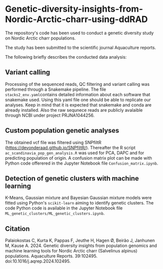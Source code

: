 # Genetic-diversity-insights-from-Nordic-Arctic-charr-using-ddRAD

The repository's code has been used to conduct a genetic diversity study on Nordic Arctic charr populations.

The study has been submitted to the scientific journal Aquaculture reports.

The following briefly describes the conducted data analysis:

## Variant calling

Processing of the sequenced reads, QC filtering and variant calling was performed through a Snakemake pipeline. The file `stacks2_env.yaml`contains detailed information about each software that snakemake used. Using this yaml file one should be able to replicate our analyses. Keep in mind that it is expected that snakemake and conda are already installed. Also the raw sequnece reads are publicly avalaible through NCBI under project PRJNA1044256.


## Custom population genetic analyses

The obtained vcf file was filtered using SNPfiltR (https://devonderaad.github.io/SNPfiltR/). Thereafter the R script `ac_scandinavia_pop_gen_analysis.R` was used for PCA, DAPC and for predicting population of origin. A confusion matrix plot can be made with Python code offerered in the Jupyter Notebook file `Confusion_matrix.ipynb`. 


## Detection of genetic clusters with machine learning

K-Means, Gaussian mixture and Bayesian Gaussian mixture models were fitted using Python's `scikit-learn` aiming to identify genetic clusters. The code Python code is available in the Jupyter Notebook file `ML_genetic_clusters/ML_genetic_clusters.ipynb`. 

## Citation

Palaiokostas C, Kurta K, Pappas F, Jeuthe H, Hagen Ø, Beirão J, Janhunen M, Kause A. 2024. Genetic diversity insights from population genomics and machine learning tools for Nordic Arctic charr (Salvelinus alpinus) populations. Aquaculture Reports. 39:102495. doi:10.1016/j.aqrep.2024.102495.







